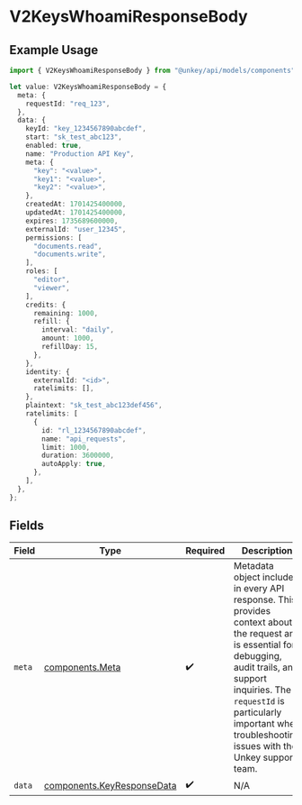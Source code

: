 # V2KeysWhoamiResponseBody

## Example Usage

```typescript
import { V2KeysWhoamiResponseBody } from "@unkey/api/models/components";

let value: V2KeysWhoamiResponseBody = {
  meta: {
    requestId: "req_123",
  },
  data: {
    keyId: "key_1234567890abcdef",
    start: "sk_test_abc123",
    enabled: true,
    name: "Production API Key",
    meta: {
      "key": "<value>",
      "key1": "<value>",
      "key2": "<value>",
    },
    createdAt: 1701425400000,
    updatedAt: 1701425400000,
    expires: 1735689600000,
    externalId: "user_12345",
    permissions: [
      "documents.read",
      "documents.write",
    ],
    roles: [
      "editor",
      "viewer",
    ],
    credits: {
      remaining: 1000,
      refill: {
        interval: "daily",
        amount: 1000,
        refillDay: 15,
      },
    },
    identity: {
      externalId: "<id>",
      ratelimits: [],
    },
    plaintext: "sk_test_abc123def456",
    ratelimits: [
      {
        id: "rl_1234567890abcdef",
        name: "api_requests",
        limit: 1000,
        duration: 3600000,
        autoApply: true,
      },
    ],
  },
};
```

## Fields

| Field                                                                                                                                                                                                                                                           | Type                                                                                                                                                                                                                                                            | Required                                                                                                                                                                                                                                                        | Description                                                                                                                                                                                                                                                     |
| --------------------------------------------------------------------------------------------------------------------------------------------------------------------------------------------------------------------------------------------------------------- | --------------------------------------------------------------------------------------------------------------------------------------------------------------------------------------------------------------------------------------------------------------- | --------------------------------------------------------------------------------------------------------------------------------------------------------------------------------------------------------------------------------------------------------------- | --------------------------------------------------------------------------------------------------------------------------------------------------------------------------------------------------------------------------------------------------------------- |
| `meta`                                                                                                                                                                                                                                                          | [components.Meta](../../models/components/meta.md)                                                                                                                                                                                                              | :heavy_check_mark:                                                                                                                                                                                                                                              | Metadata object included in every API response. This provides context about the request and is essential for debugging, audit trails, and support inquiries. The `requestId` is particularly important when troubleshooting issues with the Unkey support team. |
| `data`                                                                                                                                                                                                                                                          | [components.KeyResponseData](../../models/components/keyresponsedata.md)                                                                                                                                                                                        | :heavy_check_mark:                                                                                                                                                                                                                                              | N/A                                                                                                                                                                                                                                                             |